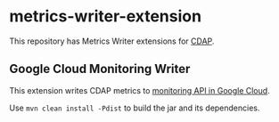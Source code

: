 # metrics-writer-extension

This repository has Metrics Writer extensions for [CDAP](https://docs.cdap.io/cdap/current/en/index.html).

## Google Cloud Monitoring Writer
This extension writes CDAP metrics to [monitoring API in Google Cloud](https://cloud.google.com/monitoring/api/ref_v3/rest).

Use `mvn clean install -Pdist` to build the jar and its dependencies.